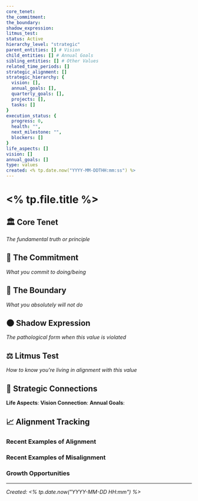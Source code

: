 ```yaml
---
core_tenet: 
the_commitment: 
the_boundary: 
shadow_expression: 
litmus_test: 
status: Active
hierarchy_level: "strategic"
parent_entities: [] # Vision
child_entities: [] # Annual Goals
sibling_entities: [] # Other Values
related_time_periods: []
strategic_alignment: []
strategic_hierarchy: {
  vision: [],
  annual_goals: [],
  quarterly_goals: [], 
  projects: [],
  tasks: []
}
execution_status: {
  progress: 0,
  health: "",
  next_milestone: "",
  blockers: []
}
life_aspects: []
vision: []
annual_goals: []
type: values
created: <% tp.date.now("YYYY-MM-DDTHH:mm:ss") %>
---
```


# <% tp.file.title %>

## 🏛️ Core Tenet

*The fundamental truth or principle*

## 🤝 The Commitment

*What you commit to doing/being*

## 🚫 The Boundary

*What you absolutely will not do*

## 🌑 Shadow Expression

*The pathological form when this value is violated*

## ⚖️ Litmus Test

*How to know you're living in alignment with this value*

## 🔗 Strategic Connections

**Life Aspects**: 
**Vision Connection**: 
**Annual Goals**: 

## 📈 Alignment Tracking

### Recent Examples of Alignment

### Recent Examples of Misalignment

### Growth Opportunities

---

*Created: <% tp.date.now("YYYY-MM-DD HH:mm") %>*
